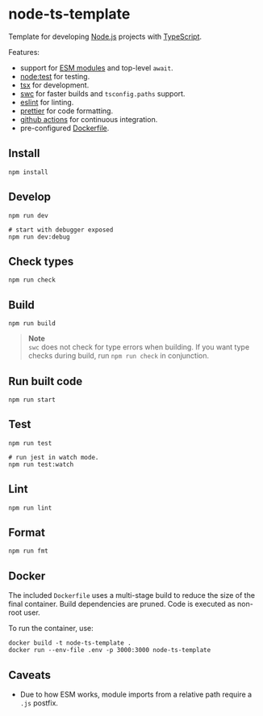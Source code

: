 # node-ts-template

Template for developing [Node.js](https://nodejs.org) projects with [TypeScript](https://www.typescriptlang.org).

Features:

- support for [ESM modules](https://nodejs.org/api/esm.html) and top-level `await`.
- [node:test](https://nodejs.org/api/test.html) for testing.
- [tsx](https://github.com/remy/nodemon) for development.
- [swc](https://swc.rs/) for faster builds and `tsconfig.paths` support.
- [eslint](https://eslint.org) for linting.
- [prettier](https://prettier.io) for code formatting.
- [github actions](https://docs.github.com/en/actions) for continuous integration.
- pre-configured [Dockerfile](https://docker.com).

## Install

```
npm install
```

## Develop

```
npm run dev

# start with debugger exposed
npm run dev:debug
```

## Check types

```
npm run check
```

## Build

```
npm run build
```

> **Note**  
> `swc` does not check for type errors when building. If you want type checks during build, run `npm run check` in conjunction.

## Run built code

```
npm run start
```

## Test

```
npm run test

# run jest in watch mode.
npm run test:watch
```

## Lint

```
npm run lint
```

## Format

```
npm run fmt
```

## Docker

The included `Dockerfile` uses a multi-stage build to reduce the size of the final container. Build dependencies are pruned. Code is executed as non-root user.

To run the container, use:

```
docker build -t node-ts-template .
docker run --env-file .env -p 3000:3000 node-ts-template
```

## Caveats

- Due to how ESM works, module imports from a relative path require a `.js` postfix.
